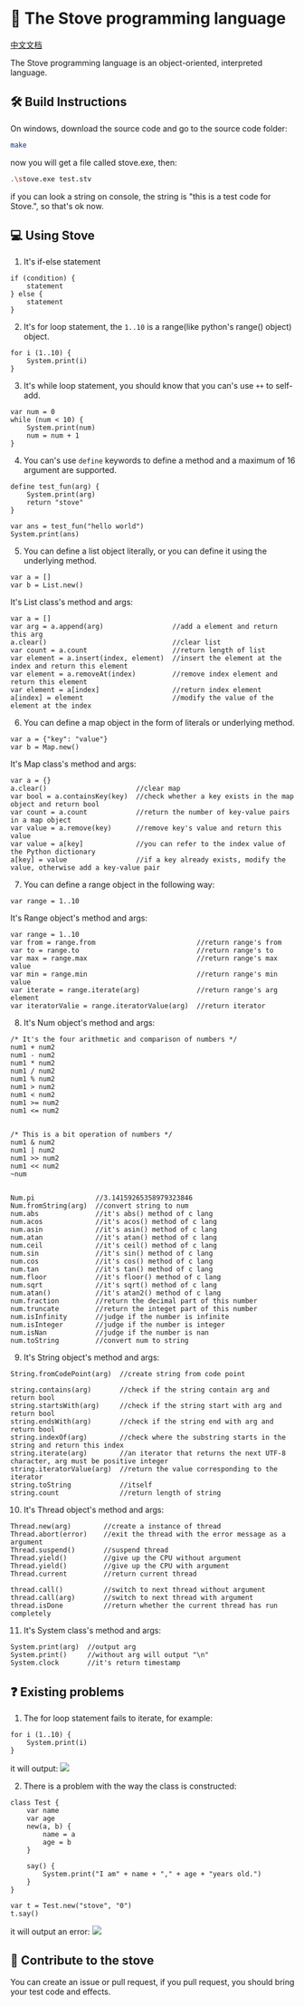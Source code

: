 # 🚀 The Stove programming language

<a href="./ReadMe_CN.md">中文文档</a>

The Stove programming language is an object-oriented, interpreted language.

## 🛠️ Build Instructions
On windows, download the source code and go to the source code folder:
```bash
make
```
now you will get a file called stove.exe, then:
```bash
.\stove.exe test.stv
```
if you can look a string on console, the string is "this is a test code for Stove.", so that's ok now.

## 💻 Using Stove
1. It's if-else statement
```stove
if (condition) {
    statement
} else {
    statement
}
```

2. It's for loop statement, the `1..10` is a range(like python's range() object) object.

```stove
for i (1..10) {
    System.print(i) 
}
```

3. It's while loop statement, you should know that you can's use `++` to self-add.

```stove
var num = 0
while (num < 10) {
    System.print(num)
    num = num + 1
}
```

4. You can's use `define` keywords to define a method and a maximum of 16 argument are supported.

```stove
define test_fun(arg) {
    System.print(arg)
    return "stove"
}

var ans = test_fun("hello world")
System.print(ans)
```

5. You can define a list object literally, or you can define it using the underlying method.

```stove
var a = []
var b = List.new()
```

It's List class's method and args:

```
var a = []
var arg = a.append(arg)                 //add a element and return this arg
a.clear()                               //clear list
var count = a.count                     //return length of list
var element = a.insert(index, element)  //insert the element at the index and return this element
var element = a.removeAt(index)         //remove index element and return this element
var element = a[index]                  //return index element
a[index] = element                      //modify the value of the element at the index
```

6. You can define a map object in the form of literals or underlying method.
```stove
var a = {"key": "value"}
var b = Map.new()
```

It's Map class's method and args:
```stove
var a = {}
a.clear()                      //clear map
var bool = a.containsKey(key)  //check whether a key exists in the map object and return bool
var count = a.count            //return the number of key-value pairs in a map object
var value = a.remove(key)      //remove key's value and return this value
var value = a[key]             //you can refer to the index value of the Python dictionary
a[key] = value                 //if a key already exists, modify the value, otherwise add a key-value pair
```

7. You can define a range object in the following way:
```stove
var range = 1..10
```

It's Range object's method and args:
```stove
var range = 1..10
var from = range.from                         //return range's from
var to = range.to                             //return range's to
var max = range.max                           //return range's max value
var min = range.min                           //return range's min value
var iterate = range.iterate(arg)              //return range's arg element
var iteratorValie = range.iteratorValue(arg)  //return iterator
```

8.  It's Num object's method and args:
```stove
/* It's the four arithmetic and comparison of numbers */
num1 + num2
num1 - num2
num1 * num2
num1 / num2
num1 % num2
num1 > num2
num1 < num2
num1 >= num2
num1 <= num2


/* This is a bit operation of numbers */
num1 & num2
num1 | num2
num1 >> num2
num1 << num2
~num


Num.pi               //3.14159265358979323846
Num.fromString(arg)  //convert string to num
num.abs              //it's abs() method of c lang
num.acos             //it's acos() method of c lang
num.asin             //it's asin() method of c lang
num.atan             //it's atan() method of c lang
num.ceil             //it's ceil() method of c lang
num.sin              //it's sin() method of c lang
num.cos              //it's cos() method of c lang
num.tan              //it's tan() method of c lang
num.floor            //it's floor() method of c lang
num.sqrt             //it's sqrt() method of c lang
num.atan()           //it's atan2() method of c lang
num.fraction         //return the decimal part of this number
num.truncate         //return the integet part of this number
num.isInfinity       //judge if the number is infinite
num.isInteger        //judge if the number is integer
num.isNan            //judge if the number is nan
num.toString         //convert num to string
```

9. It's String object's method and args:
```stove
String.fromCodePoint(arg)  //create string from code point

string.contains(arg)       //check if the string contain arg and return bool
string.startsWith(arg)     //check if the string start with arg and return bool
string.endsWith(arg)       //check if the string end with arg and return bool
string.indexOf(arg)        //check where the substring starts in the string and return this index
string.iterate(arg)        //an iterator that returns the next UTF-8 character, arg must be positive integer
string.iteratorValue(arg)  //return the value corresponding to the iterator
string.toString            //itself
string.count               //return length of string
```

10. It's Thread object's method and args:
```stove
Thread.new(arg)        //create a instance of thread
Thread.abort(error)    //exit the thread with the error message as a argument
Thread.suspend()       //suspend thread
Thread.yield()         //give up the CPU without argument
Thread.yield()         //give up the CPU with argument
Thread.current         //return current thread

thread.call()          //switch to next thread without argument
thread.call(arg)       //switch to next thread with argument
thread.isDone          //return whether the current thread has run completely
```

11. It's System class's method and args:
```stove
System.print(arg)  //output arg
System.print()     //without arg will output "\n"
System.clock       //it's return timestamp
```

## ❓ Existing problems
1. The for loop statement fails to iterate, for example:
```stove
for i (1..10) {
    System.print(i)
}
```
it will output:
![](Docs/img/4.png)

2. There is a problem with the way the class is constructed:
```stove
class Test {
    var name
    var age
    new(a, b) {
        name = a
        age = b
    }

    say() {
        System.print("I am" + name + "," + age + "years old.")
    }
}

var t = Test.new("stove", "0")
t.say()
```
it will output an error:
![](Docs/img/5.png)

## 🤝 Contribute to the stove
You can create an issue or pull request, if you pull request, you should bring your test code and effects.
